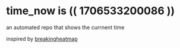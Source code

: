 # time_now is (( 1706533200086 ))

an automated repo that shows the currnent time

inspired by [breakingheatmap](https://github.com/breakingheatmap/breakingheatmap)